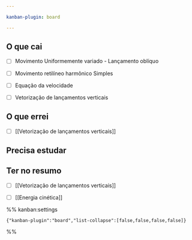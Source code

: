 ```yaml
---

kanban-plugin: board

---
```


## O que cai

- [ ] Movimento Uniformemente variado - Lançamento oblíquo
- [ ] Movimento retilíneo harmônico Simples
- [ ] Equação da velocidade
- [ ] Vetorização de lançamentos verticais


## O que errei

- [ ] [[Vetorização de lançamentos verticais]]


## Precisa estudar



## Ter no resumo

- [ ] [[Vetorização de lançamentos verticais]]
- [ ] [[Energia cinética]]




%% kanban:settings
```
{"kanban-plugin":"board","list-collapse":[false,false,false,false]}
```
%%